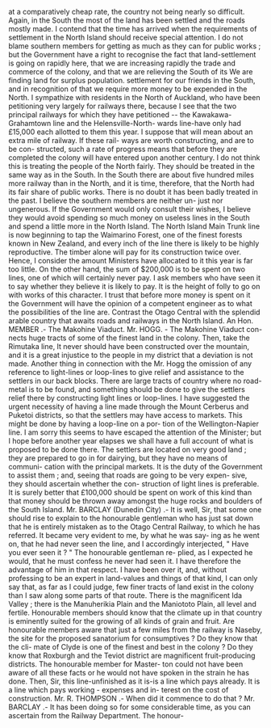 at a comparatively cheap rate, the country not being nearly so difficult. Again, in the South the most of the land has been settled and the roads mostly made. I contend that the time has arrived when the requirements of settlement in the North Island should receive special attention. I do not blame southern members for getting as much as they can for public works ; but the Government have a right to recognise the fact that land-settlement is going on rapidly here, that we are increasing rapidly the trade and commerce of the colony, and that we are relieving the South of its We are finding land for surplus population. settlement for our friends in the South, and in recognition of that we require more money to be expended in the North. I sympathize with residents in the North of Auckland, who have been petitioning very largely for railways there, because I see that the two principal railways for which they have petitioned -- the Kawakawa- Grahamtown line and the Helensville-North- wards line-have only had £15,000 each allotted to them this year. I suppose that will mean about an extra mile of railway. If these rail- ways are worth constructing, and are to be con- structed, such a rate of progress means that before they are completed the colony will have entered upon another century. I do not think this is treating the people of the North fairly. They should be treated in the same way as in the South. In the South there are about five hundred miles more railway than in the North, and it is time, therefore, that the North had its fair share of public works. There is no doubt it has been badly treated in the past. I believe the southern members are neither un- just nor ungenerous. If the Government would only consult their wishes, I believe they would avoid spending so much money on useless lines in the South and spend a little more in the North Island. The North Island Main Trunk line is now beginning to tap the Waimarino Forest, one of the finest forests known in New Zealand, and every inch of the line there is likely to be highly reproductive. The timber alone will pay for its construction twice over. Hence, I consider the amount Ministers have allocated to it this year is far too little. On the other hand, the sum of $200,000 is to be spent on two lines, one of which will certainly never pay. I ask members who have seen it to say whether they believe it is likely to pay. It is the height of folly to go on with works of this character. I trust that before more money is spent on it the Government will have the opinion of a competent engineer as to what the possibilities of the line are. Contrast the Otago Central with the splendid arable country that awaits roads and railways in the North Island. An Hon. MEMBER .- The Makohine Viaduct. Mr. HOGG. - The Makohine Viaduct con- nects huge tracts of some of the finest land in the colony. Then, take the Rimutaka line, It never should have been constructed over the mountain, and it is a great injustice to the people in my district that a deviation is not made. Another thing in connection with the Mr. Hogg the omission of any reference to light-lines or loop-lines to give relief and assistance to the settlers in our back blocks. There are large tracts of country where no road-metal is to be found, and something should be done to give the settlers relief there by constructing light lines or loop-lines. I have suggested the urgent necessity of having a line made through the Mount Cerberus and Puketoi districts, so that the settlers may have access to markets. This might be done by having a loop-line on a por- tion of the Wellington-Napier line. I am sorry this seems to have escaped the attention of the Minister; but I hope before another year elapses we shall have a full account of what is proposed to be done there. The settlers are located on very good land ; they are prepared to go in for dairying, but they have no means of communi- cation with the principal markets. It is the duty of the Government to assist them ; and, seeing that roads are going to be very expen- sive, they should ascertain whether the con- struction of light lines is preferable. It is surely better that £100,000 should be spent on work of this kind than that money should be thrown away amongst the huge rocks and boulders of the South Island. Mr. BARCLAY (Dunedin City) .- It is well, Sir, that some one should rise to explain to the honourable gentleman who has just sat down that he is entirely mistaken as to the Otago Central Railway, to which he has referred. It became very evident to me, by what he was say- ing as he went on, that he had never seen the line, and I accordingly interjected, " Have you ever seen it ? " The honourable gentleman re- plied, as I expected he would, that he must confess he never had seen it. I have therefore the advantage of him in that respect. I have been over it, and, without professing to be an expert in land-values and things of that kind, I can only say that, as far as I could judge, few finer tracts of land exist in the colony than I saw along some parts of that route. There is the magnificent Ida Valley ; there is the Manuherikia Plain and the Maniototo Plain, all level and fertile. Honourable members should know that the climate up in that country is eminently suited for the growing of all kinds of grain and fruit. Are honourable members aware that just a few miles from the railway is Naseby, the site for the proposed sanatorium for consumptives ? Do they know that the cli- mate of Clyde is one of the finest and best in the colony ? Do they know that Roxburgh and the Teviot district are magnificent fruit-producing districts. The honourable member for Master- ton could not have been aware of all these facts or he would not have spoken in the strain he has done. Then, Sir, this line-unfinished as it is-is a line which pays already. It is a line which pays working - expenses and in- terest on the cost of construction. Mr. R. THOMPSON .- When did it commence to do that ? Mr. BARCLAY .- It has been doing so for some considerable time, as you can ascertain from the Railway Department. The honour- 
